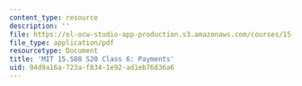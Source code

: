 ```yaml
---
content_type: resource
description: ''
file: https://ol-ocw-studio-app-production.s3.amazonaws.com/courses/15-s08-fintech-shaping-the-financial-world-spring-2020/94d9a16a723af8341e92ad1eb76836a6_MIT15-S08S20_class6.pdf
file_type: application/pdf
resourcetype: Document
title: 'MIT 15.S08 S20 Class 6: Payments'
uid: 94d9a16a-723a-f834-1e92-ad1eb76836a6
---
```

